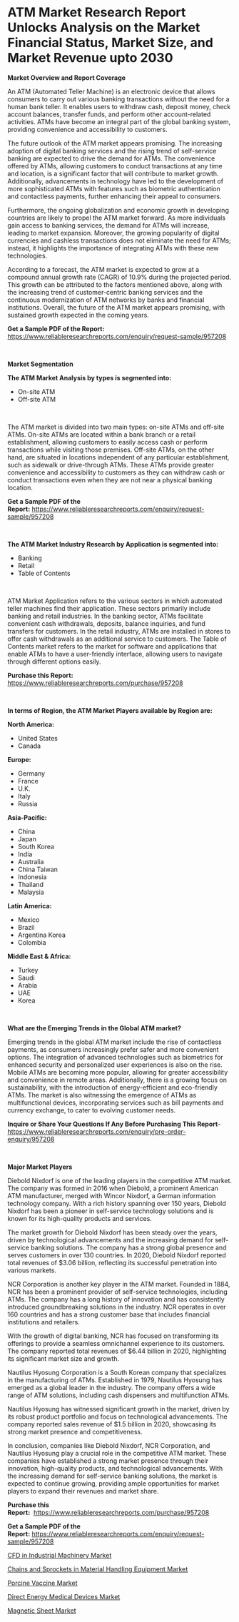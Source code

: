 <p><h1>ATM Market Research Report Unlocks Analysis on the Market Financial Status, Market Size, and Market Revenue upto 2030</h1></p><p><strong>Market Overview and Report Coverage</strong></p>
<p><p>An ATM (Automated Teller Machine) is an electronic device that allows consumers to carry out various banking transactions without the need for a human bank teller. It enables users to withdraw cash, deposit money, check account balances, transfer funds, and perform other account-related activities. ATMs have become an integral part of the global banking system, providing convenience and accessibility to customers.</p><p>The future outlook of the ATM market appears promising. The increasing adoption of digital banking services and the rising trend of self-service banking are expected to drive the demand for ATMs. The convenience offered by ATMs, allowing customers to conduct transactions at any time and location, is a significant factor that will contribute to market growth. Additionally, advancements in technology have led to the development of more sophisticated ATMs with features such as biometric authentication and contactless payments, further enhancing their appeal to consumers.</p><p>Furthermore, the ongoing globalization and economic growth in developing countries are likely to propel the ATM market forward. As more individuals gain access to banking services, the demand for ATMs will increase, leading to market expansion. Moreover, the growing popularity of digital currencies and cashless transactions does not eliminate the need for ATMs; instead, it highlights the importance of integrating ATMs with these new technologies.</p><p>According to a forecast, the ATM market is expected to grow at a compound annual growth rate (CAGR) of 10.9% during the projected period. This growth can be attributed to the factors mentioned above, along with the increasing trend of customer-centric banking services and the continuous modernization of ATM networks by banks and financial institutions. Overall, the future of the ATM market appears promising, with sustained growth expected in the coming years.</p></p>
<p><strong>Get a Sample PDF of the Report:</strong> <a href="https://www.reliableresearchreports.com/enquiry/request-sample/957208">https://www.reliableresearchreports.com/enquiry/request-sample/957208</a></p>
<p>&nbsp;</p>
<p><strong>Market Segmentation</strong></p>
<p><strong>The ATM Market Analysis by types is segmented into:</strong></p>
<p><ul><li>On-site ATM</li><li>Off-site ATM</li></ul></p>
<p>&nbsp;</p>
<p><p>The ATM market is divided into two main types: on-site ATMs and off-site ATMs. On-site ATMs are located within a bank branch or a retail establishment, allowing customers to easily access cash or perform transactions while visiting those premises. Off-site ATMs, on the other hand, are situated in locations independent of any particular establishment, such as sidewalk or drive-through ATMs. These ATMs provide greater convenience and accessibility to customers as they can withdraw cash or conduct transactions even when they are not near a physical banking location.</p></p>
<p><strong>Get a Sample PDF of the Report:</strong>&nbsp;<a href="https://www.reliableresearchreports.com/enquiry/request-sample/957208">https://www.reliableresearchreports.com/enquiry/request-sample/957208</a></p>
<p>&nbsp;</p>
<p><strong>The ATM Market Industry Research by Application is segmented into:</strong></p>
<p><ul><li>Banking</li><li>Retail</li><li>Table of Contents</li></ul></p>
<p>&nbsp;</p>
<p><p>ATM Market Application refers to the various sectors in which automated teller machines find their application. These sectors primarily include banking and retail industries. In the banking sector, ATMs facilitate convenient cash withdrawals, deposits, balance inquiries, and fund transfers for customers. In the retail industry, ATMs are installed in stores to offer cash withdrawals as an additional service to customers. The Table of Contents market refers to the market for software and applications that enable ATMs to have a user-friendly interface, allowing users to navigate through different options easily.</p></p>
<p><strong>Purchase this Report:</strong>&nbsp; <a href="https://www.reliableresearchreports.com/purchase/957208">https://www.reliableresearchreports.com/purchase/957208</a></p>
<p>&nbsp;</p>
<p><strong>In terms of Region, the ATM Market Players available by Region are:</strong></p>
<p>
    <p> <strong> North America: </strong>
        <ul>
            <li>United States</li>
            <li>Canada</li>
        </ul>
        </p> 
    <p> <strong> Europe: </strong>
        <ul>
            <li>Germany</li>
            <li>France</li>
            <li>U.K.</li>
            <li>Italy</li>
            <li>Russia</li>
        </ul>
        </p> 
    <p> <strong> Asia-Pacific: </strong>
        <ul>
            <li>China</li>
            <li>Japan</li>
            <li>South Korea</li>
            <li>India</li>
            <li>Australia</li>
            <li>China Taiwan</li>
            <li>Indonesia</li>
            <li>Thailand</li>
            <li>Malaysia</li>
        </ul>
        </p> 
    <p> <strong> Latin America: </strong>
        <ul>
            <li>Mexico</li>
            <li>Brazil</li>
            <li>Argentina Korea</li>
            <li>Colombia</li>
        </ul>
        </p> 
    <p> <strong> Middle East & Africa: </strong>
        <ul>
            <li>Turkey</li>
            <li>Saudi</li>
            <li>Arabia</li>
            <li>UAE</li>
            <li>Korea</li>
        </ul>
    </p>
    </p>
<p>&nbsp;</p>
<p><strong>What are the Emerging Trends in the Global ATM market?</strong></p>
<p><p>Emerging trends in the global ATM market include the rise of contactless payments, as consumers increasingly prefer safer and more convenient options. The integration of advanced technologies such as biometrics for enhanced security and personalized user experiences is also on the rise. Mobile ATMs are becoming more popular, allowing for greater accessibility and convenience in remote areas. Additionally, there is a growing focus on sustainability, with the introduction of energy-efficient and eco-friendly ATMs. The market is also witnessing the emergence of ATMs as multifunctional devices, incorporating services such as bill payments and currency exchange, to cater to evolving customer needs.</p></p>
<p><strong>Inquire or Share Your Questions If Any Before Purchasing This Report</strong>- <a href="https://www.reliableresearchreports.com/enquiry/pre-order-enquiry/957208">https://www.reliableresearchreports.com/enquiry/pre-order-enquiry/957208</a></p>
<p>&nbsp;</p>
<p><strong>Major Market Players</strong></p>
<p><p>Diebold Nixdorf is one of the leading players in the competitive ATM market. The company was formed in 2016 when Diebold, a prominent American ATM manufacturer, merged with Wincor Nixdorf, a German information technology company. With a rich history spanning over 150 years, Diebold Nixdorf has been a pioneer in self-service technology solutions and is known for its high-quality products and services.</p><p>The market growth for Diebold Nixdorf has been steady over the years, driven by technological advancements and the increasing demand for self-service banking solutions. The company has a strong global presence and serves customers in over 130 countries. In 2020, Diebold Nixdorf reported total revenues of $3.06 billion, reflecting its successful penetration into various markets.</p><p>NCR Corporation is another key player in the ATM market. Founded in 1884, NCR has been a prominent provider of self-service technologies, including ATMs. The company has a long history of innovation and has consistently introduced groundbreaking solutions in the industry. NCR operates in over 160 countries and has a strong customer base that includes financial institutions and retailers.</p><p>With the growth of digital banking, NCR has focused on transforming its offerings to provide a seamless omnichannel experience to its customers. The company reported total revenues of $6.44 billion in 2020, highlighting its significant market size and growth.</p><p>Nautilus Hyosung Corporation is a South Korean company that specializes in the manufacturing of ATMs. Established in 1979, Nautilus Hyosung has emerged as a global leader in the industry. The company offers a wide range of ATM solutions, including cash dispensers and multifunction ATMs.</p><p>Nautilus Hyosung has witnessed significant growth in the market, driven by its robust product portfolio and focus on technological advancements. The company reported sales revenue of $1.5 billion in 2020, showcasing its strong market presence and competitiveness.</p><p>In conclusion, companies like Diebold Nixdorf, NCR Corporation, and Nautilus Hyosung play a crucial role in the competitive ATM market. These companies have established a strong market presence through their innovation, high-quality products, and technological advancements. With the increasing demand for self-service banking solutions, the market is expected to continue growing, providing ample opportunities for market players to expand their revenues and market share.</p></p>
<p><strong>Purchase this Report:</strong>&nbsp;&nbsp;<a href="https://www.reliableresearchreports.com/purchase/957208">https://www.reliableresearchreports.com/purchase/957208</a></p>
<p></p>
<p><strong>Get a Sample PDF of the Report:</strong>&nbsp;<a href="https://www.reliableresearchreports.com/enquiry/request-sample/957208">https://www.reliableresearchreports.com/enquiry/request-sample/957208</a></p>
<p><p><a href="https://medium.com/@tatemonahan564856/cfd-in-industrial-machinery-market-size-growth-forecast-2023-2030-a11a24a2922d">CFD in Industrial Machinery Market</a></p><p><a href="https://medium.com/@kristakutch7227/chains-and-sprockets-in-material-handling-equipment-market-size-growth-forecast-2023-2030-9d7b94e9158f">Chains and Sprockets in Material Handling Equipment Market</a></p><p><a href="https://github.com/RichRobinson5/Market-Research-Report-List-1/blob/main/porcine-vaccine-market.md">Porcine Vaccine Market</a></p><p><a href="https://github.com/JameTravis/Market-Research-Report-List-1/blob/main/direct-energy-medical-devices-market.md">Direct Energy Medical Devices Market</a></p><p><a href="https://www.reportprime.com/magnetic-sheet-r1799">Magnetic Sheet Market</a></p></p>